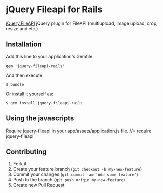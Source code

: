 # jQuery Fileapi for Rails
[jQuery.FileAPI](https://github.com/RubaXa/jquery.fileapi) jQuery plugin for FileAPI (multiupload, image upload, crop, resize and etc.)

## Installation

Add this line to your application's Gemfile:

    gem 'jquery-fileapi-rails'

And then execute:

    $ bundle

Or install it yourself as:

    $ gem install jquery-fileapi-rails

## Using the javascripts

Require jquery-fileapi in your app/assets/application.js file.
    //= require jquery-fileapi

## Contributing

1. Fork it
2. Create your feature branch (`git checkout -b my-new-feature`)
3. Commit your changes (`git commit -am 'Add some feature'`)
4. Push to the branch (`git push origin my-new-feature`)
5. Create new Pull Request
